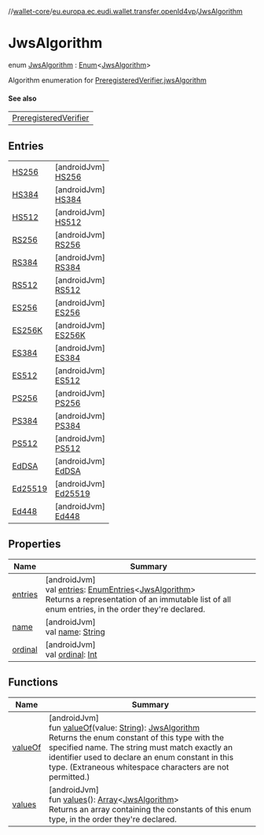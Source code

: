 //[wallet-core](../../../index.md)/[eu.europa.ec.eudi.wallet.transfer.openId4vp](../index.md)/[JwsAlgorithm](index.md)

# JwsAlgorithm

enum [JwsAlgorithm](index.md) : [Enum](https://kotlinlang.org/api/latest/jvm/stdlib/kotlin-stdlib/kotlin/-enum/index.html)&lt;[JwsAlgorithm](index.md)&gt; 

Algorithm enumeration for [PreregisteredVerifier.jwsAlgorithm](../-preregistered-verifier/jws-algorithm.md)

#### See also

| |
|---|
| [PreregisteredVerifier](../-preregistered-verifier/index.md) |

## Entries

| | |
|---|---|
| [HS256](-h-s256/index.md) | [androidJvm]<br>[HS256](-h-s256/index.md) |
| [HS384](-h-s384/index.md) | [androidJvm]<br>[HS384](-h-s384/index.md) |
| [HS512](-h-s512/index.md) | [androidJvm]<br>[HS512](-h-s512/index.md) |
| [RS256](-r-s256/index.md) | [androidJvm]<br>[RS256](-r-s256/index.md) |
| [RS384](-r-s384/index.md) | [androidJvm]<br>[RS384](-r-s384/index.md) |
| [RS512](-r-s512/index.md) | [androidJvm]<br>[RS512](-r-s512/index.md) |
| [ES256](-e-s256/index.md) | [androidJvm]<br>[ES256](-e-s256/index.md) |
| [ES256K](-e-s256-k/index.md) | [androidJvm]<br>[ES256K](-e-s256-k/index.md) |
| [ES384](-e-s384/index.md) | [androidJvm]<br>[ES384](-e-s384/index.md) |
| [ES512](-e-s512/index.md) | [androidJvm]<br>[ES512](-e-s512/index.md) |
| [PS256](-p-s256/index.md) | [androidJvm]<br>[PS256](-p-s256/index.md) |
| [PS384](-p-s384/index.md) | [androidJvm]<br>[PS384](-p-s384/index.md) |
| [PS512](-p-s512/index.md) | [androidJvm]<br>[PS512](-p-s512/index.md) |
| [EdDSA](-ed-d-s-a/index.md) | [androidJvm]<br>[EdDSA](-ed-d-s-a/index.md) |
| [Ed25519](-ed25519/index.md) | [androidJvm]<br>[Ed25519](-ed25519/index.md) |
| [Ed448](-ed448/index.md) | [androidJvm]<br>[Ed448](-ed448/index.md) |

## Properties

| Name | Summary |
|---|---|
| [entries](entries.md) | [androidJvm]<br>val [entries](entries.md): [EnumEntries](https://kotlinlang.org/api/latest/jvm/stdlib/kotlin-stdlib/kotlin.enums/-enum-entries/index.html)&lt;[JwsAlgorithm](index.md)&gt;<br>Returns a representation of an immutable list of all enum entries, in the order they're declared. |
| [name](-ed448/index.md#-372974862%2FProperties%2F1615067946) | [androidJvm]<br>val [name](-ed448/index.md#-372974862%2FProperties%2F1615067946): [String](https://kotlinlang.org/api/latest/jvm/stdlib/kotlin-stdlib/kotlin/-string/index.html) |
| [ordinal](-ed448/index.md#-739389684%2FProperties%2F1615067946) | [androidJvm]<br>val [ordinal](-ed448/index.md#-739389684%2FProperties%2F1615067946): [Int](https://kotlinlang.org/api/latest/jvm/stdlib/kotlin-stdlib/kotlin/-int/index.html) |

## Functions

| Name | Summary |
|---|---|
| [valueOf](value-of.md) | [androidJvm]<br>fun [valueOf](value-of.md)(value: [String](https://kotlinlang.org/api/latest/jvm/stdlib/kotlin-stdlib/kotlin/-string/index.html)): [JwsAlgorithm](index.md)<br>Returns the enum constant of this type with the specified name. The string must match exactly an identifier used to declare an enum constant in this type. (Extraneous whitespace characters are not permitted.) |
| [values](values.md) | [androidJvm]<br>fun [values](values.md)(): [Array](https://kotlinlang.org/api/latest/jvm/stdlib/kotlin-stdlib/kotlin/-array/index.html)&lt;[JwsAlgorithm](index.md)&gt;<br>Returns an array containing the constants of this enum type, in the order they're declared. |
